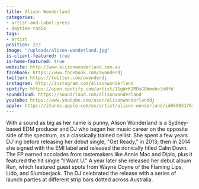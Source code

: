 ```yaml
---
title: Alison Wonderland
categories:
- artist-and-label-press
- daytime-radio
tags:
- artist
position: 223
image: "/uploads/alison-wonderland.jpg"
is-client-featured: true
is-home-featured: true
website: http://www.alisonwonderland.com.au
facebook: https://www.facebook.com/awonderdj
twitter: https://twitter.com/awonderdj
instagram: http://instagram.com/alisonwonderland
spotify: https://open.spotify.com/artist/11gWrKZMBsGQWmobv3oNfW
soundcloud: https://soundcloud.com/alisonwonderland
youtube: https://www.youtube.com/user/alisonwonderlanddj
apple: https://itunes.apple.com/us/artist/alison-wonderland/id669831761
---
```


With a sound as big as her name is punny, Alison Wonderland is a Sydney-based EDM producer and DJ who began her music career on the opposite side of the spectrum, as a classically trained cellist. She spent a few years DJ'ing before releasing her debut single, "Get Ready," in 2013; then in 2014 she signed with the EMI label and released the ironically titled Calm Down. The EP earned accolades from tastemakers like Annie Mac and Diplo, plus it featured the hit single "I Want U." A year later she released her debut album Run, which featured guest spots from Wayne Coyne of the Flaming Lips, Lido, and Slumberjack. The DJ celebrated the release with a series of launch parties at different strip bars dotted across Australia.